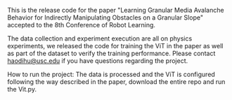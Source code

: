 This is the release code for the paper "Learning Granular Media Avalanche Behavior for Indirectly Manipulating Obstacles on a Granular Slope" accepted to the 8th Conference of Robot Learning.

The data collection and experiment execution are all on physics experiments, we released the code for training the ViT in the paper as well as part of the dataset to verify the training performance. Please contact haodihu@usc.edu if you have questions regarding the project.

How to run the project:
The data is processed and the ViT is configured following the way described in the paper, download the entire repo and run the Vit.py.

